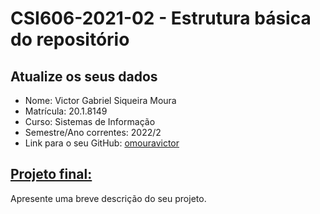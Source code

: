 # **CSI606-2021-02 - Estrutura básica do repositório**

## Atualize os seus dados

- Nome: Victor Gabriel Siqueira Moura
- Matrícula: 20.1.8149
- Curso: Sistemas de Informação
- Semestre/Ano correntes: 2022/2
- Link para o seu GitHub: [omouravictor](https://github.com/omouravictor)

## [Projeto final:](./Projeto/README.md)

Apresente uma breve descrição do seu projeto.
